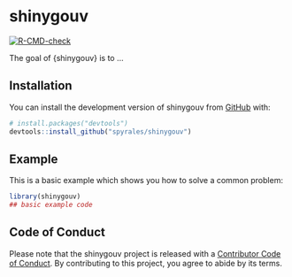 
<!-- README.md is generated from README.Rmd. Please edit that file -->

# shinygouv

<!-- badges: start -->

[![R-CMD-check](https://github.com/spyrales/shinygouv/workflows/R-CMD-check/badge.svg)](https://github.com/spyrales/shinygouv/actions)
<!-- badges: end -->

The goal of {shinygouv} is to …

## Installation

You can install the development version of shinygouv from
[GitHub](https://github.com/) with:

``` r
# install.packages("devtools")
devtools::install_github("spyrales/shinygouv")
```

## Example

This is a basic example which shows you how to solve a common problem:

``` r
library(shinygouv)
## basic example code
```

## Code of Conduct

Please note that the shinygouv project is released with a [Contributor
Code of
Conduct](https://contributor-covenant.org/version/2/0/CODE_OF_CONDUCT.html).
By contributing to this project, you agree to abide by its terms.
